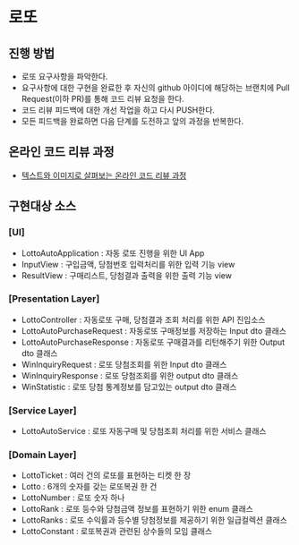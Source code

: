 # 로또
## 진행 방법
* 로또 요구사항을 파악한다.
* 요구사항에 대한 구현을 완료한 후 자신의 github 아이디에 해당하는 브랜치에 Pull Request(이하 PR)를 통해 코드 리뷰 요청을 한다.
* 코드 리뷰 피드백에 대한 개선 작업을 하고 다시 PUSH한다.
* 모든 피드백을 완료하면 다음 단계를 도전하고 앞의 과정을 반복한다.

## 온라인 코드 리뷰 과정
* [텍스트와 이미지로 살펴보는 온라인 코드 리뷰 과정](https://github.com/next-step/nextstep-docs/tree/master/codereview)

## 구현대상 소스
### [UI]
* LottoAutoApplication : 자동 로또 진행을 위한 UI App
* InputView : 구입금액, 당첨번호 입력처리를 위한 입력 기능 view
* ResultView : 구매리스트, 당첨결과 출력을 위한 출력 기능 view
### [Presentation Layer]
* LottoController : 자동로또 구매, 당첨결과 조회 처리를 위한 API 진입소스
* LottoAutoPurchaseRequest : 자동로또 구매정보를 저장하는 Input dto 클래스
* LottoAutoPurchaseResponse : 자동로또 구매결과를 리턴해주기 위한 Output dto 클래스
* WinInquiryRequest : 로또 당첨조회를 위한 Input dto 클래스
* WinInquiryResponse : 로또 당첨조회를 위한 output dto 클래스
* WinStatistic : 로또 당첨 통계정보를 담고있는 output dto 클래스
### [Service Layer]
* LottoAutoService : 로또 자동구매 및 당첨조회 처리를 위한 서비스 클래스
### [Domain Layer]
* LottoTicket : 여러 건의 로또를 표현하는 티켓 한 장
* Lotto : 6개의 숫자를 갖는 로또복권 한 건
* LottoNumber : 로또 숫자 하나
* LottoRank : 로또 등수와 당첨금액 정보를 표현하기 위한 enum 클래스
* LottoRanks : 로또 수익률과 등수별 당첨정보를 제공하기 위한 일급컬렉션 클래스
* LottoConstant : 로또복권과 관련된 상수들의 모임 클래스